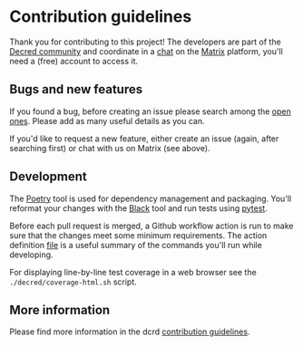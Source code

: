 # Contribution guidelines

Thank you for contributing to this project! The developers are part of the
[Decred community](https://decred.org/community/) and coordinate in a
[chat](https://chat.decred.org/#/room/#tinydecred:decred.org) on the
[Matrix](https://matrix.org/) platform, you'll need a (free) account to access
it.

## Bugs and new features

If you found a bug, before creating an issue please search among the
[open ones](https://github.com/decred/tinydecred/issues). Please add as many
useful details as you can.

If you'd like to request a new feature, either create an issue (again, after
searching first) or chat with us on Matrix (see above).

## Development

The [Poetry](https://python-poetry.org/) tool is used for dependency management
and packaging. You'll reformat your changes with the
[Black](https://black.readthedocs.io/) tool and run tests using
[pytest](https://www.pytest.org/).

Before each pull request is merged, a Github workflow action is run to make
sure that the changes meet some minimum requirements. The action definition
[file](./.github/workflows/python.yml) is a useful summary of the commands
you'll run while developing.

For displaying line-by-line test coverage in a web browser see the
`./decred/coverage-html.sh` script.

## More information

Please find more information in the dcrd
[contribution guidelines](https://github.com/decred/dcrd/blob/master/docs/code_contribution_guidelines.md).
